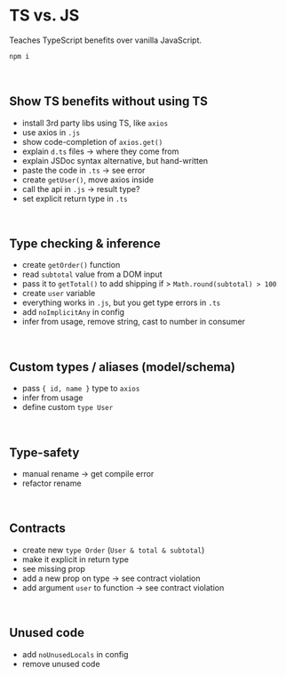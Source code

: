 # TS vs. JS

Teaches TypeScript benefits over vanilla JavaScript.

```bash
npm i
```

<br />

## Show TS benefits without using TS

- install 3rd party libs using TS, like `axios`
- use axios in `.js`
- show code-completion of `axios.get()`
- explain `d.ts` files -> where they come from
- explain JSDoc syntax alternative, but hand-written
- paste the code in `.ts` -> see error
- create `getUser()`, move axios inside
- call the api in `.js` -> result type?
- set explicit return type in `.ts`

<br />

## Type checking & inference

- create `getOrder()` function
- read `subtotal` value from a DOM input
- pass it to `getTotal()` to add shipping if > `Math.round(subtotal) > 100`
- create `user` variable
- everything works in `.js`, but you get type errors in `.ts`
- add `noImplicitAny` in config
- infer from usage, remove string, cast to number in consumer

<br />

## Custom types / aliases (model/schema)

- pass `{ id, name }` type to `axios`
- infer from usage
- define custom `type User`

<br />

## Type-safety

- manual rename -> get compile error
- refactor rename

<br />

## Contracts

- create new `type Order` (`User & total & subtotal`)
- make it explicit in return type
- see missing prop
- add a new prop on type -> see contract violation
- add argument `user` to function -> see contract violation

<br />

## Unused code

- add `noUnusedLocals` in config
- remove unused code
